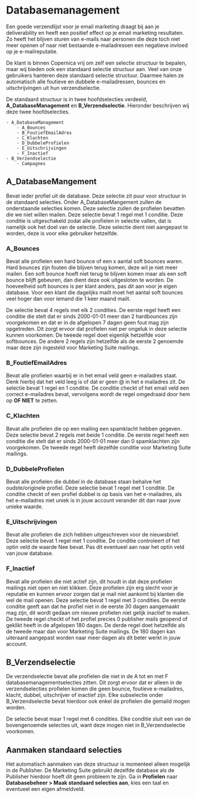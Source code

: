 # Databasemanagement

Een goede verzendlijst voor je email marketing draagt bij aan je
deliverability en heeft een positief effect op je email marketing
resultaten. Zo heeft het blijven sturen van e-mails naar
personen die deze toch niet meer openen of naar niet bestaande
e-mailadressen een negatieve invloed op je e-mailreputatie.

De klant is binnen Copernica vrij om zelf een selectie structuur te bepalen, maar wij bieden ook een standaard selectie structuur aan. Veel van onze gebruikers hanteren deze standaard selectie structuur. Daarmee halen ze automatisch alle foutieve en dubbele e-mailadressen, bounces en uitschrijvingen uit hun verzendselectie. 

De standaard structuur is in twee hoofdselecties verdeeld, **A_DatabaseManagement** en **B_Verzendselectie**. Hieronder beschrijven wij deze twee hoofdselecties. 

```
- A_DatabaseManagement
    - A_Bounces
    - B_FoutiefEmailAdres
    - C_Klachten
    - D_DubbeleProfielen
    - E_Uitschrijvingen
    - F_Inactief
- B_Verzendselectie
    - Campagnes
```

## A_DatabaseMangement

Bevat ieder profiel uit de database. Deze selectie zit puur voor structuur in de standaard selecties. Onder A_DatabaseMangement zullen de onderstaande selecties komen. Deze selectie zullen de profielen bevatten die we niet willen mailen. 
Deze selectie bevat 1 regel met 1 conditie. Deze conditie is uitgeschakeld zodat alle profielen in selectie vallen, dat is namelijk ook het doel van de selectie. Deze selectie dient niet aangepast te worden, deze is voor elke gebruiker hetzelfde. 

### A_Bounces

Bevat alle profielen een hard bounce of een x aantal soft bounces waren. Hard bounces zijn fouten die blijven terug komen, deze wil je niet meer mailen. Een soft bounce hoeft niet terug te blijven komen maar als een soft bounce blijft gebeuren, dan dient deze ook uitgesloten te worden. De hoeveelheid soft bounces is per klant anders, pas dit aan voor je eigen database. Voor een klant die dagelijks mailt moet het aantal soft bounces veel hoger dan voor iemand die 1 keer maand mailt. 

De selectie bevat 4 regels met elk 2 condities. De eerste regel heeft een conditie die stelt dat er sinds 2000-01-01 meer dan 2 hardbounces zijn voorgekomen en dat er in de afgelopen 7 dagen geen fout mag zijn opgetreden. Dit zorgt ervoor dat profielen niet per ongeluk in deze selectie kunnen voorkomen. De tweede regel doet eigenlijk hetzelfde voor softbounces. De andere 2 regels zijn hetzelfde als de eerste 2 genoemde maar deze zijn ingesteld voor Marketing Suite mailings. 

### B_FoutiefEmailAdres

Bevat alle profielen waarbij er in het email veld geen e-mailadres staat. Denk hierbij dat het veld leeg is of dat er geen @ in het e mailadres zit.
De selectie bevat 1 regel en 1 conditie. De conditie checkt of het email veld een correct e-mailadres bevat, vervolgens wordt de regel omgedraaid door hem op **OF NIET** te zetten. 

### C_Klachten

Bevat alle profielen die op een mailing een spamklacht hebben gegeven. 
Deze selectie bevat 2 regels met beide 1 conditie. De eerste regel heeft een conditie die stelt dat er sinds 2000-01-01 meer dan 0 spamklachten zijn voorgekomen. De tweede regel heeft dezelfde conditie voor Marketing Suite mailings. 

### D_DubbeleProfielen

Bevat alle profielen die dubbel in de database staan behalve het oudste/originele profiel.
Deze selectie bevat 1 regel met 1 conditie. De conditie checkt of een profiel dubbel is op basis van het e-mailadres, als het e-mailadres niet uniek is in jouw account verander dit dan naar jouw unieke waarde.

### E_Uitschrijvingen

Bevat alle profielen die zich hebben uitgeschreven voor de nieuwsbrief. 
Deze selectie bevat 1 regel met 1 conditie. De conditie controleert of het optin veld de waarde Nee bevat. Pas dit eventueel aan naar het optin veld van jouw database.

### F_Inactief

Bevat alle profielen die niet actief zijn, dit houdt in dat deze profielen mailings niet open en niet klikken. Deze profielen zijn erg slecht voor je reputatie en kunnen ervoor zorgen dat je mail niet aankomt bij klanten die wel de mail openen.
Deze selectie bevat 1 regel met 3 condities. De eerste conditie geeft aan dat he profiel niet in de eerste 30 dagen aangemaakt mag zijn, dit wordt gedaan om nieuwe profielen niet gelijk inactief te maken. De tweede regel checkt of het profiel precies 0 publisher mails geopend of geklikt heeft in de afgelopen 180 dagen. De derde regel doet hetzelfde als de tweede maar dan voor Marketing Suite mailings. De 180 dagen kan uiteraard aangepast worden naar meer dagen als dit beter werkt in jouw account.

## B_Verzendselectie

De verzendselectie bevat alle profielen die niet in de A tot en met F databasemanagementselecties zitten. Dit zorgt ervoor dat er alleen in de verzendselecties profielen komen die geen bounce, foutieve e-mailadres, klacht, dubbel, uitschrijver of inactief zijn. Elke subselectie onder B_Verzendselectie bevat hierdoor ook enkel de profielen die gemaild mogen worden. 

De selectie bevat maar 1 regel met 6 condities. Elke conditie sluit een van de bovengenoemde selecties uit, want deze mogen niet in B_Verzendselectie voorkomen.

## Aanmaken standaard selecties

Het automatisch aanmaken van deze structuur is momenteel alleen mogelijk in de Publisher. De Marketing Suite gebruikt dezelfde database als de Publisher hierdoor hoeft dit geen probleem te zijn. Ga in **Profielen** naar **Databasebeheer > Maak standaard selecties aan**, kies een taal en eventueel een eigen afmeldveld. 




